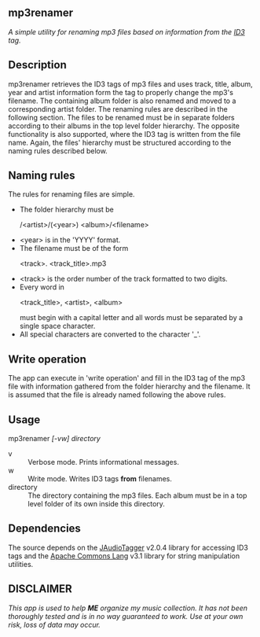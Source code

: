mp3renamer
----------
<i>A simple utility for renaming mp3 files based on information from the [ID3](http://en.wikipedia.org/wiki/ID3) tag.</i>

## Description
mp3renamer retrieves the ID3 tags of mp3 files and uses track, title, album, year and artist information form the tag to properly change the mp3's filename. The containing album folder is also renamed and moved to a corresponding artist folder. The renaming rules are described in the following section. The files to be renamed must be in separate folders according to their albums in the top level folder hierarchy. The opposite functionality is also supported, where the ID3 tag is written from the file name. Again, the files' hierarchy must be structured according to the naming rules described below.

## Naming rules
The rules for renaming files are simple.
<ul>
<li>
The folder hierarchy must be <p>/&lt;artist&gt;/(&lt;year&gt;) &lt;album&gt;/&lt;filename&gt;</p>
</li>
<li>&lt;year&gt; is in the 'YYYY' format.</li>
<li>
The filename must be of the form <p>&lt;track&gt;. &lt;track_title&gt;.mp3</p>
</li>
<li>&lt;track&gt; is the order number of the track formatted to two digits.</li>
<li>Every word in <p>&lt;track_title&gt;, &lt;artist&gt;, &lt;album&gt;</p> must begin with a capital letter and all words must be separated by a single space character.</li>
<li>All special characters are converted to the character '_'.</li>
</ul>

## Write operation
The app can execute in 'write operation' and fill in the ID3 tag of the mp3 file with information gathered from the folder hierarchy and the filename. It is assumed that the file is already named following the above rules.

## Usage
mp3renamer <i>[-vw] directory</i>
<dl>
<dt>v</dt><dd>Verbose mode. Prints informational messages.</dd>
<dt>w</dt><dd>Write mode. Writes ID3 tags <b>from</b> filenames.</dd>
<dt>directory</dt><dd>The directory containing the mp3 files. Each album must be in a top level folder of its own inside this directory.</dd>
</dl>

## Dependencies
The source depends on the [JAudioTagger](http://www.jthink.net/jaudiotagger/) v2.0.4 library for accessing ID3 tags and the [Apache Commons Lang](http://commons.apache.org/lang/) v3.1 library for string manipulation utilities.

## DISCLAIMER
*This app is used to help __ME__ organize my music collection. It has not been thoroughly tested and is in no way guaranteed to work. Use at your own risk, loss of data may occur.*
